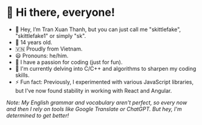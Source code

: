 # 👋 Hi there, everyone!
- 👋 Hey, I’m Tran Xuan Thanh, but you can just call me "skittlefake", "skittlefake1" or simply "sk".
- 🎂 14 years old.
- 🇻🇳 Proudly from Vietnam.
- 😃 Pronouns: he/him.
- 👀 I have a passion for coding (just for fun).
- 🌱 I'm currently delving into C/C++ and algorithms to sharpen my coding skills.
- ⚡ Fun fact: Previously, I experimented with various JavaScript libraries, but I've now found stability in working with React and Angular.

*Note: My English grammar and vocabulary aren't perfect, so every now and then I rely on tools like Google Translate or ChatGPT. But hey, I'm determined to get better!*

<!---
skittlefake1/skittlefake1 is a ✨ special ✨ repository because its `README.md` (this file) appears on your GitHub profile.
You can click the Preview link to take a look at your changes.
--->
